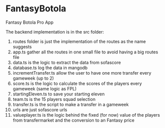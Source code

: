 # FantasyBotola
Fantasy Botola Pro App

The backend implementation is in the src folder:

1) routes folder is just the implementation of the routes as the name suggests
2) app.ts gather all the routes in one small file to avoid having a big routes file
3) data.ts is the logic to extract the data from sofascore
4) database.ts log the data in mangodb
5) incrementTransfer.ts allow the user to have one more transfer every gameweek (up to 2)
6) score.ts is the logic to calculate the scores of the players every gameweek (same logic as FPL)
7) startingEleven.ts to save your starting eleven
8) team.ts is the 15 players squad selection
9) transfer.ts is the script to make a transfer in a gameweek
10) urls are just sofascore urls
11) valueplayer.ts is the logic behind the fixed (for now) value of the players from transfermarket and the conversion to an Fantasy price
